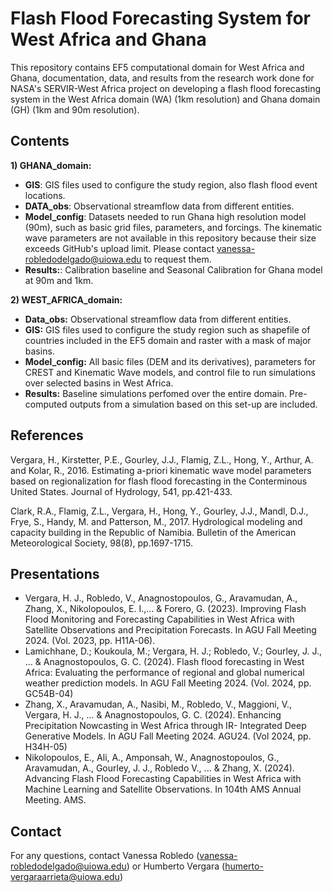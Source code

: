 # Flash Flood Forecasting System for West Africa and Ghana

This repository contains EF5 computational domain for West Africa and Ghana, documentation, data, and results from the research work done for NASA's SERVIR-West Africa project on developing a flash flood forecasting system in the West Africa domain (WA) (1km resolution) and Ghana domain (GH) (1km and 90m resolution).


## Contents

**1) GHANA_domain:**
- **GIS**: GIS files used to configure the study region, also flash flood event locations.
- **DATA_obs**: Observational streamflow data from different entities.
- **Model_config**: Datasets needed to run Ghana high resolution model (90m), such as basic grid files, parameters, and forcings. The kinematic wave parameters are not available in this repository because their size exceeds GitHub's upload limit. Please contact vanessa-robledodelgado@uiowa.edu to request them.
- **Results:**: Calibration baseline and Seasonal Calibration for Ghana model at 90m and 1km.

**2) WEST_AFRICA_domain:**
- **Data_obs:** Observational streamflow data from different entities.
- **GIS:** GIS files used to configure the study region such as shapefile of countries included in the EF5 domain and raster with a mask of major basins.
- **Model_config:** All basic files (DEM and its derivatives), parameters for CREST and Kinematic Wave models, and control file to run simulations over selected basins in West Africa.
- **Results:** Baseline simulations perfomed over the entire domain. Pre-computed outputs from a simulation based on this set-up are included.


## References

Vergara, H., Kirstetter, P.E., Gourley, J.J., Flamig, Z.L., Hong, Y., Arthur, A. and Kolar, R., 2016. Estimating a-priori kinematic wave model parameters based on regionalization for flash flood forecasting in the Conterminous United States. Journal of Hydrology, 541, pp.421-433.

Clark, R.A., Flamig, Z.L., Vergara, H., Hong, Y., Gourley, J.J., Mandl, D.J., Frye, S., Handy, M. and Patterson, M., 2017. Hydrological modeling and capacity building in the Republic of Namibia. Bulletin of the American Meteorological Society, 98(8), pp.1697-1715.

## Presentations

-  Vergara, H. J., Robledo, V., Anagnostopoulos, G., Aravamudan, A., Zhang, X., Nikolopoulos, E. I.,... & Forero, G. (2023). Improving Flash Flood Monitoring and Forecasting Capabilities in West
Africa with Satellite Observations and Precipitation Forecasts. In AGU Fall Meeting 2024. (Vol. 2023, pp. H11A-06).
- Lamichhane, D.; Koukoula, M.; Vergara, H. J.; Robledo, V.; Gourley, J. J., … & Anagnostopoulos, G. C. (2024). Flash flood forecasting in West Africa: Evaluating the performance of regional and global numerical weather prediction models. In AGU Fall Meeting 2024. (Vol. 2024, pp. GC54B-04)
- Zhang, X., Aravamudan, A., Nasibi, M., Robledo, V., Maggioni, V., Vergara, H. J., ... & Anagnostopoulos, G. C. (2024). Enhancing Precipitation Nowcasting in West Africa through IR- Integrated Deep Generative Models. In AGU Fall Meeting 2024. AGU24. (Vol 2024, pp. H34H-05)
- Nikolopoulos, E., Ali, A., Amponsah, W., Anagnostopoulos, G., Aravamudan, A., Gourley, J. J., Robledo V., ... & Zhang, X. (2024). Advancing Flash Flood Forecasting Capabilities in West Africa with Machine Learning and Satellite Observations. In 104th AMS Annual Meeting. AMS.

## Contact
For any questions, contact Vanessa Robledo (vanessa-robledodelgado@uiowa.edu) or Humberto Vergara (humerto-vergaraarrieta@uiowa.edu)
